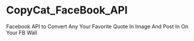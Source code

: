 # CopyCat_FaceBook_API
Facebook API to Convert Any Your Favorite  Quote In Image And Post In On Your FB Wall
